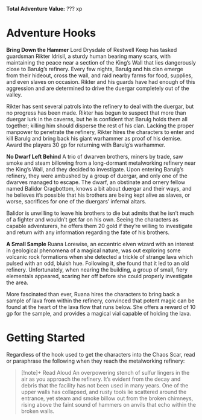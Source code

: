 **Total Adventure Value:** ??? xp

# Adventure Hooks

**Bring Down the Hammer**
Lord Drysdale of Restwell Keep has tasked guardsman Rikter Idrisil, a sturdy human bearing many scars, with maintaining the peace near a section of the King’s Wall that lies dangerously close to Barulg’s refinery. Every few nights, Barulg and his clan emerge from their hideout, cross the wall, and raid nearby farms for food, supplies, and even slaves on occasion. Rikter and his guards have had enough of this aggression and are determined to drive the duergar completely out of the valley.

Rikter has sent several patrols into the refinery to deal with the duergar, but no progress has been made. Rikter has begun to suspect that more than duergar lurk in the caverns, but he is confident that Barulg holds them all together; killing him should disperse the rest of his clan. Lacking the proper manpower to penetrate the refinery, Rikter hires the characters to enter and kill Barulg and bring back his giant warhammer as proof of his demise.  Award the players 30 gp for returning with Barulg’s warhammer.

**No Dwarf Left Behind**
A trio of dwarven brothers, miners by trade, saw smoke and steam billowing from a long-dormant metalworking refinery near the King’s Wall, and they decided to investigate. Upon entering Barulg’s refinery, they were ambushed by a group of duergar, and only one of the dwarves managed to escape. The dwarf, an obstinate and ornery fellow named Balidor Cragbottom, knows a bit about duergar and their ways, and he believes it’s possible that his brothers are being kept alive as slaves, or worse, sacrifices for one of the duergars’ infernal altars.

Balidor is unwilling to leave his brothers to die but admits that he isn’t much of a fighter and wouldn’t get far on his own. Seeing the characters as capable adventurers, he offers them 20 gold if they’re willing to investigate and return with any information regarding the fate of his brothers.

**A Small Sample**
Ruana Lorewise, an eccentric elven wizard with an interest in geological phenomena of a magical nature, was out exploring some volcanic rock formations when she detected a trickle of strange lava which pulsed with an odd, bluish hue. Following it, she found that it led to an old refinery. Unfortunately, when nearing the building, a group of small, fiery elementals appeared, scaring her off before she could properly investigate the area.

More fascinated than ever, Ruana hires the characters to bring back a sample of lava from within the refinery, convinced that potent magic can be found at the heart of the lava flow that runs below. She offers a reward of 10 gp for the sample, and provides a magical vial capable of holding the lava.

# Getting Started 
Regardless of the hook used to get the characters into the Chaos Scar, read or paraphrase the following when they reach the metalworking refinery: 
> [!note]+ Read Aloud
> An overpowering stench of sulfur lingers in the air as you approach the refinery. It’s evident from the decay and debris that the facility has not been used in many years. One of the upper walls has collapsed, and rusty tools lie scattered around the entrance, yet steam and smoke billow out from the broken chimneys, rising above the faint sound of hammers on anvils that echo within the broken walls.